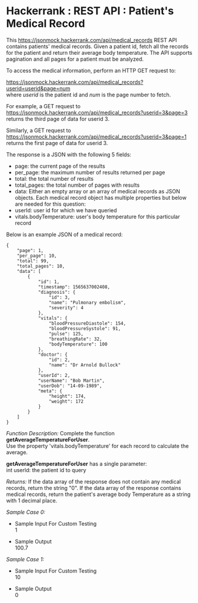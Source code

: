 # Hackerrank : REST API : Patient's Medical Record
This https://jsonmock.hackerrank.com/api/medical_records REST API contains patients' medical records. 
Given a patient id, fetch all the records for the patient and return their average body temperature. The API supports pagination and all pages for a patient must be analyzed.  

To access the medical information, perform an HTTP GET request to:

https://jsonmock.hackerrank.com/api/medical_records?userid=userid&page=num    
where _userid_ is the patient id and _num_ is the page number to fetch.

For example, a GET request to
https://jsonmock.hackerrank.com/api/medical_records?userid=3&page=3   
returns the third page of data for userid 3.

Similarly, a GET request to
https://jsonmock.hackerrank.com/api/medical_records?userid=3&page=1   
returns the first page of data for userid 3.

The response is a JSON with the following 5 fields:
* page: the current page of the results
* per_page: the maximum number of results returned per page
* total: the total number of results
* total_pages: the total number of pages with results
* data: Either an empty array or an array of medical records as JSON objects. Each medical record object has multiple properties but below are needed for this question:
* userId: user id for which we have queried
* vitals.bodyTemperature: user's body temperature for this particular record

Below is an example JSON of a medical record:

```
{
    "page": 1,
    "per_page": 10,
    "total": 99,
    "total_pages": 10,
    "data": [
        {
            "id": 1,
            "timestamp": 1565637002408,
            "diagnosis": {
                "id": 3,
                "name": "Pulmonary embolism",
                "severity": 4
            },
            "vitals": {
                "bloodPressureDiastole": 154,
                "bloodPressureSystole": 91,
                "pulse": 125,
                "breathingRate": 32,
                "bodyTemperature": 100
            },
            "doctor": {
                "id": 2,
                "name": "Dr Arnold Bullock"
            },
            "userId": 2,
            "userName": "Bob Martin",
            "userDob": "14-09-1989",
            "meta": {
                "height": 174,
                "weight": 172
            }
        }
    ]
}
```


_Function Description:_
Complete the function **getAverageTemperatureForUser**.   
Use the property 'vitals.bodyTemperature' for each record to calculate the average.

**getAverageTemperatureForUser** has a single parameter:   
    int userld: the patient id to query

_Returns:_
If the data array of the response does not contain any medical records, return the string "0".
If the data array of the response contains medical records, return the patient's average body Temperature as a string with 1 decimal place.

_Sample Case 0:_   

- Sample Input For Custom Testing   
  1


- Sample Output  
  100.7

_Sample Case 1:_   

- Sample Input For Custom Testing  
  10


- Sample Output  
  0